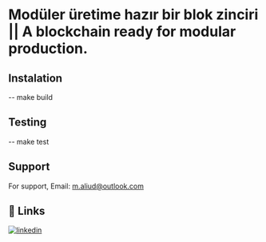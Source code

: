  
# Modüler üretime hazır bir blok zinciri || A blockchain ready for modular production. 

## Instalation
-- make build

## Testing
-- make test


## Support

For support, Email: m.aliud@outlook.com


## 🔗 Links
[![linkedin](https://img.shields.io/badge/linkedin-0A66C2?style=for-the-badge&logo=linkedin&logoColor=white)](https://www.linkedin.com/in/muhammed-ali-ud-ali76/)
